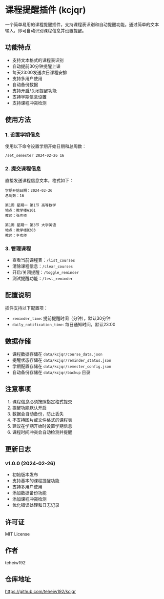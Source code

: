 # 课程提醒插件 (kcjqr)

一个简单易用的课程提醒插件，支持课程表识别和自动提醒功能。通过简单的文本输入，即可自动识别课程信息并设置提醒。

## 功能特点

- 支持文本格式的课程表识别
- 自动提前30分钟提醒上课
- 每天23:00发送次日课程安排
- 支持多用户使用
- 自动备份数据
- 支持开启/关闭提醒功能
- 支持学期信息设置
- 支持课程冲突检测

## 使用方法

### 1. 设置学期信息

使用以下命令设置学期开始日期和总周数：

```
/set_semester 2024-02-26 16
```

### 2. 提交课程信息

直接发送课程信息文本，格式如下：

```
学期开始日期：2024-02-26
总周数：16

第1周 星期一 第1节 高等数学
地点：教学楼A101
教师：张老师

第1周 星期一 第3节 大学英语
地点：教学楼B203
教师：李老师
```

### 3. 管理课程

- 查看当前课程表：`/list_courses`
- 清除课程信息：`/clear_courses`
- 开启/关闭提醒：`/toggle_reminder`
- 测试提醒功能：`/test_reminder`

## 配置说明

插件支持以下配置项：

- `reminder_time`: 提前提醒时间（分钟），默认30分钟
- `daily_notification_time`: 每日通知时间，默认23:00

## 数据存储

- 课程数据存储在 `data/kcjqr/course_data.json`
- 提醒状态存储在 `data/kcjqr/reminder_status.json`
- 学期配置存储在 `data/kcjqr/semester_config.json`
- 自动备份存储在 `data/kcjqr/backup` 目录

## 注意事项

1. 课程信息必须按照指定格式提交
2. 提醒功能默认开启
3. 数据会自动备份，防止丢失
4. 不支持图片或文件格式的课程表
5. 建议在学期开始时设置学期信息
6. 课程时间冲突会自动检测并提醒

## 更新日志

### v1.0.0 (2024-02-26)

- 初始版本发布
- 支持基本的课程提醒功能
- 支持多用户使用
- 添加数据备份功能
- 添加课程冲突检测
- 优化错误处理和日志记录

## 许可证

MIT License

## 作者

teheiw192

## 仓库地址

https://github.com/teheiw192/kcjqr 